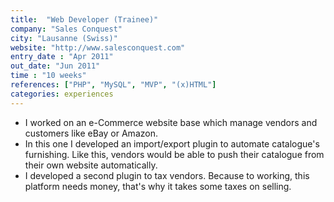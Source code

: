 ```yaml
---
title:  "Web Developer (Trainee)"
company: "Sales Conquest"
city: "Lausanne (Swiss)"
website: "http://www.salesconquest.com"
entry_date : "Apr 2011"
out_date: "Jun 2011"
time : "10 weeks"
references: ["PHP", "MySQL", "MVP", "(x)HTML"]
categories: experiences
---
```


* I worked on an e-Commerce website base which manage vendors and customers like
eBay or Amazon.
* In this one I developed an import/export plugin to automate catalogue's
furnishing. Like this, vendors would be able to push their catalogue from their
own website automatically.
* I developed a second plugin to tax vendors. Because to working, this platform
needs money, that's why it takes some taxes on selling.
